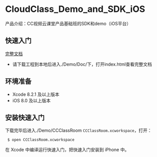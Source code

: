 # CloudClass_Demo_and_SDK_iOS
产品介绍：CC视频云课堂产品基础班的SDK和demo（iOS平台）

## 快速入门

[完整文档](https://github.com/CCVideo/CloudClass_Demo_and_SDK_iOS/blob/master/Doc/index.html)
- 请下载工程到本地后进入./Demo/Doc/下，打开index.html查看完整文档

## 环境准备

- Xcode 8.2.1 及以上版本
- iOS 8.0 及以上版本


## 安装快速入门


下载完毕后进入./Demo/CCClassRoom `CCClassRoom.xcworkspace`，打开：

```shell
 $ open CCClassRoom.xcworkspace
```

在 Xcode 中编译运行快速入门，把快速入门安装到 iPhone 中。
